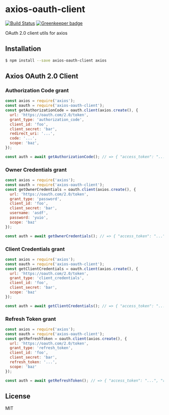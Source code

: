 # axios-oauth-client

[![Build Status](https://travis-ci.org/compwright/axios-oauth-client.svg?branch=master)](https://travis-ci.org/compwright/axios-oauth-client) [![Greenkeeper badge](https://badges.greenkeeper.io/compwright/axios-oauth-client.svg)](https://greenkeeper.io/)

OAuth 2.0 client utils for axios

## Installation

```bash
$ npm install --save axios-oauth-client axios
```

## Axios OAuth 2.0 Client

### Authorization Code grant

```javascript
const axios = require('axios');
const oauth = require('axios-oauth-client');
const getAuthorizationCode = oauth.client(axios.create(), {
  url: 'https://oauth.com/2.0/token',
  grant_type: 'authorization_code',
  client_id: 'foo',
  client_secret: 'bar',
  redirect_uri: '...',
  code: '...',
  scope: 'baz',
});

const auth = await getAuthorizationCode(); // => { "access_token": "...", "expires_in": 900, ... }
```

### Owner Credentials grant

```javascript
const axios = require('axios');
const oauth = require('axios-oauth-client');
const getOwnerCredentials = oauth.client(axios.create(), {
  url: 'https://oauth.com/2.0/token',
  grant_type: 'password',
  client_id: 'foo',
  client_secret: 'bar',
  username: 'asdf',
  password: 'yuio',
  scope: 'baz'
});

const auth = await getOwnerCredentials(); // => { "access_token": "...", "expires_in": 900, ... }
```

### Client Credentials grant

```javascript
const axios = require('axios');
const oauth = require('axios-oauth-client');
const getClientCredentials = oauth.client(axios.create(), {
  url: 'https://oauth.com/2.0/token',
  grant_type: 'client_credentials',
  client_id: 'foo',
  client_secret: 'bar',
  scope: 'baz'
});

const auth = await getClientCredentials(); // => { "access_token": "...", "expires_in": 900, ... }
```

### Refresh Token grant

```javascript
const axios = require('axios');
const oauth = require('axios-oauth-client');
const getRefreshToken = oauth.client(axios.create(), {
  url: 'https://oauth.com/2.0/token',
  grant_type: 'refresh_token',
  client_id: 'foo',
  client_secret: 'bar',
  refresh_token: '...',
  scope: 'baz'
});

const auth = await getRefreshToken(); // => { "access_token": "...", "refresh_token": "...", "expires_in": 900, ... }
```

## License

MIT
